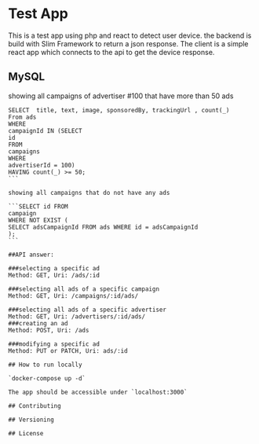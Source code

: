 # Test App

This is a test app using php and react to detect user device.
the backend is build with Slim Framework to return a json response.
The client is a simple react app which connects to the api to get the device response.

## MySQL

showing all campaigns of advertiser #100 that have more than 50 ads

````
SELECT  title, text, image, sponsoredBy, trackingUrl , count(_)
From ads
WHERE
campaignId IN (SELECT
id
FROM
campaigns
WHERE
advertiserId = 100)
HAVING count(_) >= 50;
```

showing all campaigns that do not have any ads

```SELECT id FROM
campaign
WHERE NOT EXIST (
SELECT adsCampaignId FROM ads WHERE id = adsCampaignId
);
```

##API answer:

###selecting a specific ad
Method: GET, Uri: /ads/:id

###selecting all ads of a specific campaign
Method: GET, Uri: /campaigns/:id/ads/

###selecting all ads of a specific advertiser
Method: GET, Uri: /advertisers/:id/ads/
###creating an ad
Method: POST, Uri: /ads

###modifying a specific ad
Method: PUT or PATCH, Uri: ads/:id

## How to run locally

`docker-compose up -d`

The app should be accessible under `localhost:3000`

## Contributing

## Versioning

## License
````
